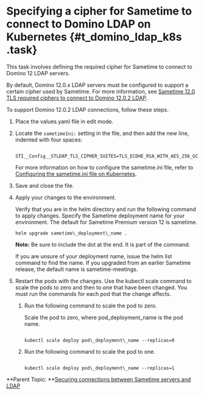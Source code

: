 # Specifying a cipher for Sametime to connect to Domino LDAP on Kubernetes {#t_domino_ldap_k8s .task}

This task involves defining the required cipher for Sametime to connect to Domino 12 LDAP servers.

By default, Domino 12.0.x LDAP servers must be configured to support a certain cipher used by Sametime. For more information, see [Sametime 12.0 TLS required ciphers to connect to Domino 12.0.2 LDAP](https://support.hcltechsw.com/csm?id=kb_article&sysparm_article=KB0099644).

To support Domino 12.0.2 LDAP connections, follow these steps.

1.  Place the values.yaml file in edit mode.

2.  Locate the `sametimeIni:` setting in the file, and then add the new line, indented with four spaces:

    ``` {#codeblock_xq2_1vy_ztb}
        STI__Config__STLDAP_TLS_CIPHER_SUITES=TLS_ECDHE_RSA_WITH_AES_256_GCM_SHA384
    ```

    For more information on how to configure the sametime.ini file, refer to [Configuring the sametime.ini file on Kubernetes](chat_configuring_sametimeini_kubernetes.md).

3.  Save and close the file.

4.  Apply your changes to the environment.

    Verify that you are in the helm directory and run the following command to apply changes. Specify the Sametime deployment name for your environment. The default for Sametime Premium version 12 is sametime.

    ``` {#codeblock_iyn_51d_d5b}
    helm upgrade sametime\_deployment\_name .
    ```

    **Note:** Be sure to include the dot at the end. It is part of the command.

    If you are unsure of your deployment name, issue the helm list command to find the name. If you upgraded from an earlier Sametime release, the default name is sametime-meetings.

5.  Restart the pods with the changes. Use the kubectl scale command to scale the pods to zero and then to one that have been changed. You must run the commands for each pod that the change affects.

    1.  Run the following command to scale the pod to zero.

        Scale the pod to zero, where pod\_deployment\_name is the pod name.

        ``` {#codeblock_cwz_mwc_d5b}
        
        kubectl scale deploy pod\_deployment\_name --replicas=0
        
        ```

    2.  Run the following command to scale the pod to one.

        ``` {#codeblock_i2c_4wc_d5b}
        
        kubectl scale deploy pod\_deployment\_name --replicas=1
        ```


**Parent Topic:  **[Securing connections between Sametime servers and LDAP](securing_connections_sametime_community_and_ldap.md)

